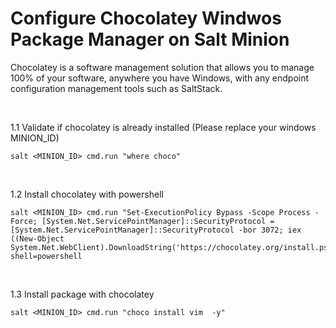 # Configure Chocolatey Windwos Package Manager on Salt Minion

Chocolatey is a software management solution that allows you to manage 100% of your software, anywhere you have Windows, with any endpoint configuration management tools such as SaltStack. 

<br>

1.1 Validate if chocolatey is already installed (Please replace your windows MINION_ID)
```
salt <MINION_ID> cmd.run "where choco"
```

<br>

1.2 Install chocolatey with powershell
```
salt <MINION_ID> cmd.run "Set-ExecutionPolicy Bypass -Scope Process -Force; [System.Net.ServicePointManager]::SecurityProtocol = [System.Net.ServicePointManager]::SecurityProtocol -bor 3072; iex ((New-Object System.Net.WebClient).DownloadString('https://chocolatey.org/install.ps1'))" shell=powershell
```

<br>

1.3 Install package with chocolatey
```
salt <MINION_ID> cmd.run "choco install vim  -y"
```
